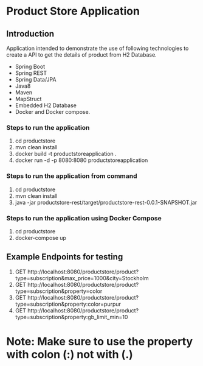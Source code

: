 # Product Store Application
## Introduction
Application intended to demonstrate the use of following technologies to create a API to get the details of product from H2 Database.
- Spring Boot
- Spring REST
- Spring Data/JPA 
- Java8
- Maven
- MapStruct
- Embedded H2 Database
- Docker and Docker compose. 


### Steps to run the application
1. cd productstore
1. mvn clean install
2. docker build -t productstoreapplication .
3. docker run -d -p 8080:8080 productstoreapplication 

### Steps to run the application from command
1. cd productstore
2. mvn clean install
3. java -jar productstore-rest/target/productstore-rest-0.0.1-SNAPSHOT.jar

### Steps to run the application using Docker Compose
1. cd productstore
2. docker-compose up

## Example Endpoints for testing
1. GET http://localhost:8080/productstore/product?type=subscription&max_price=1000&city=Stockholm
2. GET http://localhost:8080/productstore/product?type=subscription&property=color
3. GET http://localhost:8080/productstore/product?type=subscription&property:color=purpur
4. GET http://localhost:8080/productstore/product?type=subscription&property:gb_limit_min=10


# Note: Make sure to use the property with colon (:) not with (.)


